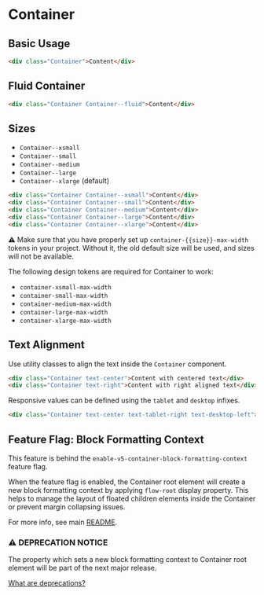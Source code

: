 # Container

## Basic Usage

```html
<div class="Container">Content</div>
```

## Fluid Container

```html
<div class="Container Container--fluid">Content</div>
```

## Sizes

- `Container--xsmall`
- `Container--small`
- `Container--medium`
- `Container--large`
- `Container--xlarge` (default)

```html
<div class="Container Container--xsmall">Content</div>
<div class="Container Container--small">Content</div>
<div class="Container Container--medium">Content</div>
<div class="Container Container--large">Content</div>
<div class="Container Container--xlarge">Content</div>
```

⚠️ Make sure that you have properly set up `container-{{size}}-max-width` tokens in your project. Without it, the old default size will be used, and sizes will not be available.

The following design tokens are required for Container to work:

- `container-xsmall-max-width`
- `container-small-max-width`
- `container-medium-max-width`
- `container-large-max-width`
- `container-xlarge-max-width`

## Text Alignment

Use utility classes to align the text inside the `Container` component.

```html
<div class="Container text-center">Content with centered text</div>
<div class="Container text-right">Content with right aligned text</div>
```

Responsive values can be defined using the `tablet` and `desktop` infixes.

```html
<div class="Container text-center text-tablet-right text-desktop-left">Content with responsive text alignment</div>
```

## Feature Flag: Block Formatting Context

This feature is behind the `enable-v5-container-block-formatting-context` feature flag.

When the feature flag is enabled, the Container root element will create a new block formatting context
by applying `flow-root` display property. This helps to manage the layout of floated children elements
inside the Container or prevent margin collapsing issues.

For more info, see main [README][readme-feature-flags].

### ⚠️ DEPRECATION NOTICE

The property which sets a new block formatting context to Container root element will be part of the next major release.

[What are deprecations?][readme-deprecations]

[readme-feature-flags]: https://github.com/lmc-eu/spirit-design-system/tree/main/packages/web/README.md#feature-flags
[readme-deprecations]: https://github.com/lmc-eu/spirit-design-system/tree/main/packages/web/README.md#deprecations
